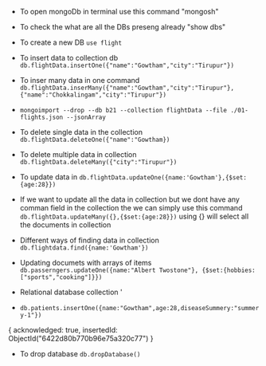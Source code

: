 - To open mongoDb in terminal use this command "mongosh"
- To check the what are all the DBs preseng already "show dbs"
- To create a new DB `use flight`
  
- To insert data to collection db `db.flightData.insertOne({"name":"Gowtham","city":"Tirupur"})`
  
- To inser many data in one command `db.flightData.inserMany({"name":"Gowtham","city":"Tirupur"},{"name":"Chokkalingam","city":"Tirupur"})`
- `mongoimport --drop --db b21 --collection flightData --file ./01-flights.json --jsonArray`

- To delete single  data in the collection `db.flightData.deleteOne({"name":"Gowtham})`
- To delete multiple data in collection `db.flightData.deleteMany({"city":"Tirupur"})`

- To update data in `db.flightData.updateOne({name:'Gowtham'},{$set:{age:28}})`
- If we want to update all the data in collection but we dont have any comman field in the collection the we can simply use this command `db.flightData.updateMany({},{$set:{age:28}})` using {} will select all the documents in collection 

- Different ways of finding data in collection `db.flightdata.find({name:'Gowtham'})`


- Updating documets with arrays of items `db.passerngers.updateOne({name:"Albert Twostone"}, {$set:{hobbies:["sports","cooking"]}})`


- Relational database collection '
-  `db.patients.insertOne({name:"Gowtham",age:28,diseaseSummery:"summery-1"})`

{
  acknowledged: true,
  insertedId: ObjectId("6422d80b770b96e75a320c77")
}

- To drop database `db.dropDatabase()`
